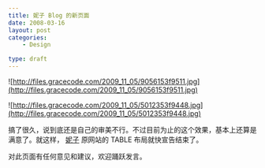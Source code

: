 ```yaml
---
title: 妮子 Blog 的新页面
date: 2008-03-16
layout: post
categories:
    - Design

type: draft
---
```


![http://files.gracecode.com/2009_11_05/9056153f9511.jpg](http://files.gracecode.com/2009_11_05/9056153f9511.jpg)

![http://files.gracecode.com/2009_11_05/5012353f9448.jpg](http://files.gracecode.com/2009_11_05/5012353f9448.jpg)

搞了很久，说到底还是自己的审美不行。不过目前为止的这个效果，基本上还算是满意了。就这样， [妮子](http://www.yiyitoo.com) 原网站的 TABLE 布局就快宣告结束了。

对此页面有任何意见和建议，欢迎踊跃发言。
